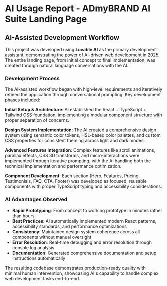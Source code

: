 # AI Usage Report - ADmyBRAND AI Suite Landing Page

## AI-Assisted Development Workflow

This project was developed using **Lovable AI** as the primary development assistant, demonstrating the power of AI-driven web development in 2025. The entire landing page, from initial concept to final implementation, was created through natural language conversations with the AI.

### Development Process

The AI-assisted workflow began with high-level requirements and iteratively refined the application through conversational prompting. Key development phases included:

**Initial Setup & Architecture**: AI established the React + TypeScript + Tailwind CSS foundation, implementing a modular component structure with proper separation of concerns.

**Design System Implementation**: The AI created a comprehensive design system using semantic color tokens, HSL-based color palettes, and custom CSS properties for consistent theming across light and dark modes.

**Advanced Features Integration**: Complex features like scroll animations, parallax effects, CSS 3D transforms, and micro-interactions were implemented through iterative prompting, with the AI handling both the technical implementation and performance optimization.

**Component Development**: Each section (Hero, Features, Pricing, Testimonials, FAQ, CTA, Footer) was developed as focused, reusable components with proper TypeScript typing and accessibility considerations.

### AI Advantages Observed

- **Rapid Prototyping**: From concept to working prototype in minutes rather than hours
- **Best Practices**: AI automatically implemented modern React patterns, accessibility standards, and performance optimizations
- **Consistency**: Maintained design system coherence across all components without manual oversight
- **Error Resolution**: Real-time debugging and error resolution through console log analysis
- **Documentation**: Generated comprehensive documentation and setup instructions automatically

The resulting codebase demonstrates production-ready quality with minimal human intervention, showcasing AI's capability to handle complex web development tasks end-to-end.